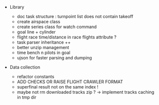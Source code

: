 * Library

    * doc task structure : turnpoint list does not contain takeoff
    * create airspace class
    * create series class for watch command
    * goal line + cylinder
    * flight race time/distance in race flights attribute ?
    * task parser inheritance ++
    * better unzip management
    * time bench n pilots in goal
    * ujson for faster parsing and dumping 

* Data collection

    * refactor constants
    * ADD CHECKS OR RAISE FLIGHT CRAWLER FORMAT
    * superfinal result not on the same index !
    * maybe not rm downloaded tracks zip ? -> implement tracks caching in tmp dir